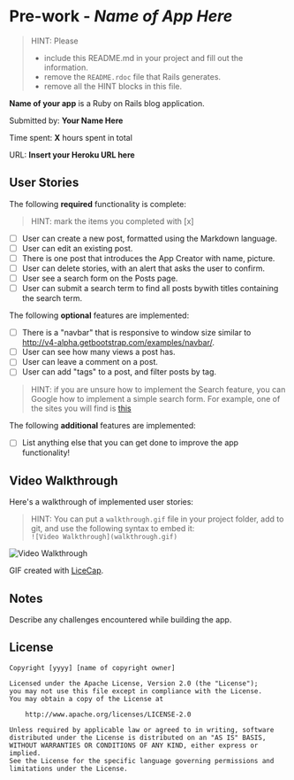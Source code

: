 # Pre-work - *Name of App Here*

> HINT: Please
> - include this README.md in your project and fill out the information. 
> - remove the `README.rdoc` file that Rails generates. 
> - remove all the HINT blocks in this file.

**Name of your app** is a Ruby on Rails blog application.

Submitted by: **Your Name Here**

Time spent: **X** hours spent in total

URL: **Insert your Heroku URL here**

## User Stories

The following **required** functionality is complete:

> HINT: mark the items you completed with [x]

* [ ] User can create a new post, formatted using the Markdown language.
* [ ] User can edit an existing post.
* [ ] There is one post that introduces the App Creator with name, picture.
* [ ] User can delete stories, with an alert that asks the user to confirm.
* [ ] User see a search form on the Posts page.
* [ ] User can submit a search term to find all posts bywith titles containing the search term.

The following **optional** features are implemented:
* [ ] There is a "navbar" that is responsive to window size similar to http://v4-alpha.getbootstrap.com/examples/navbar/. 
* [ ] User can see how many views a post has. 
* [ ] User can leave a comment on a post.
* [ ] User can add "tags" to a post, and filter posts by tag. 

> HINT: if you are unsure how to implement the Search feature, you can Google how to implement a simple search form. For example, one of the sites you will find is [this](http://www.jorgecoca.com/buils-search-form-ruby-rails/)

The following **additional** features are implemented:

- [ ] List anything else that you can get done to improve the app functionality!

## Video Walkthrough 

Here's a walkthrough of implemented user stories:

> HINT: You can put a `walkthrough.gif` file in your project folder, add to git, and use the following syntax to embed it:  
> `![Video Walkthrough](walkthrough.gif)` 
> 

![Video Walkthrough](/path/to/your/gif/file)

GIF created with [LiceCap](http://www.cockos.com/licecap/).

## Notes

Describe any challenges encountered while building the app.

## License

    Copyright [yyyy] [name of copyright owner]

    Licensed under the Apache License, Version 2.0 (the "License");
    you may not use this file except in compliance with the License.
    You may obtain a copy of the License at

        http://www.apache.org/licenses/LICENSE-2.0

    Unless required by applicable law or agreed to in writing, software
    distributed under the License is distributed on an "AS IS" BASIS,
    WITHOUT WARRANTIES OR CONDITIONS OF ANY KIND, either express or implied.
    See the License for the specific language governing permissions and
    limitations under the License.